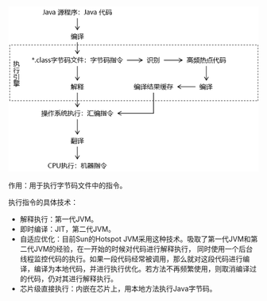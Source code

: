 ![img.png](images/img007.png)

作用：用于执行字节码文件中的指令。

执行指令的具体技术：

- 解释执行：第一代JVM。
- 即时编译：JIT，第二代JVM。
- 自适应优化：目前Sun的Hotspot JVM采用这种技术。吸取了第一代JVM和第二代JVM的经验，在一开始的时候对代码进行解释执行， 同时使用一个后台线程监控代码的执行。如果一段代码经常被调用，那么就对这段代码进行编译，编译为本地代码，并进行执行优化。若方法不再频繁使用，则取消编译过的代码，仍对其进行解释执行。
- 芯片级直接执行：内嵌在芯片上，用本地方法执行Java字节码。